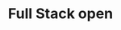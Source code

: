 ---
title: 'Full Stack open'
description: 'Deep Dive Into Modern Web Development'
link: 'https://fullstackopen.com/en/'
imageURL: 'https://res.cloudinary.com/dc6mrv5cb/image/upload/v1718793903/personal-resources/learning/fullstackopen.com_en__syvbdh_xb7fos.webp'
---